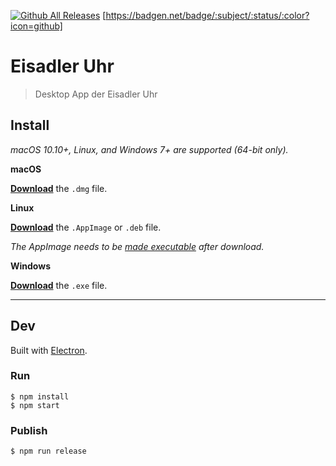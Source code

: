 [![Github All Releases](https://img.shields.io/github/downloads/christianwgd/eisadler-uhr/total.svg)]()
[https://badgen.net/badge/:subject/:status/:color?icon=github]

# Eisadler Uhr

> Desktop App der Eisadler Uhr

## Install

*macOS 10.10+, Linux, and Windows 7+ are supported (64-bit only).*

**macOS**

[**Download**](https://github.com/christianwgd/eisadler-uhr/releases/latest) the `.dmg` file.

**Linux**

[**Download**](https://github.com/christianwgd/eisadler-uhr/releases/latest) the `.AppImage` or `.deb` file.

*The AppImage needs to be [made executable](http://discourse.appimage.org/t/how-to-make-an-appimage-executable/80) after download.*

**Windows**

[**Download**](https://github.com/christianwgd/eisadler-uhr/releases/latest) the `.exe` file.

---

## Dev

Built with [Electron](https://electronjs.org).

### Run

```
$ npm install
$ npm start
```

### Publish

```
$ npm run release
```
